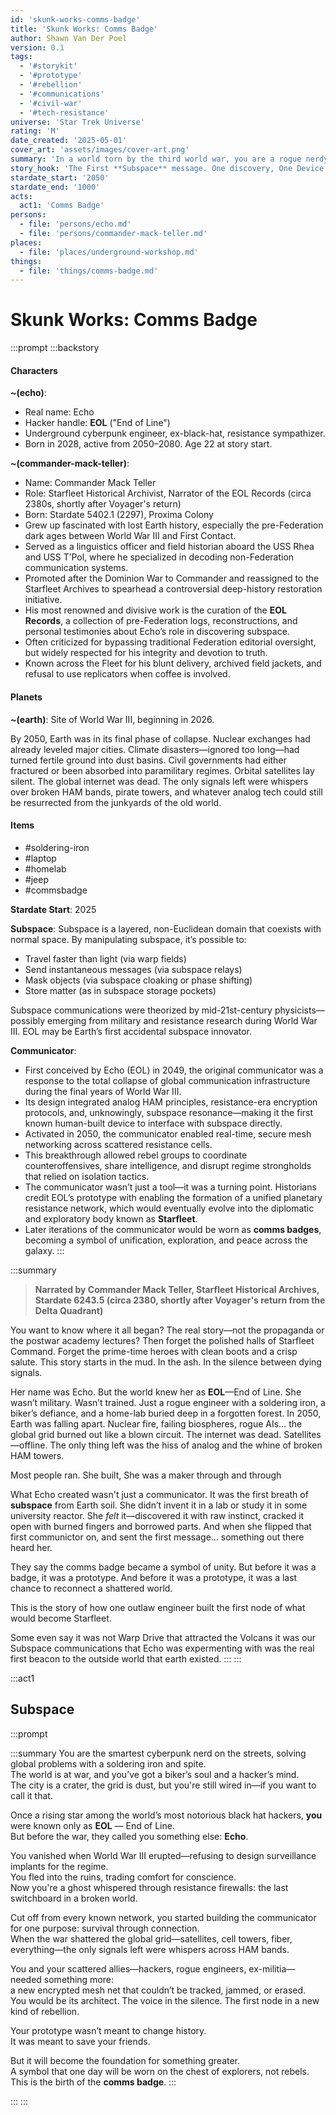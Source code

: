 ```yaml
---
id: 'skunk-works-comms-badge'
title: 'Skunk Works: Comms Badge'
author: Shawn Van Der Poel
version: 0.1
tags:
  - '#storykit'
  - '#prototype'
  - '#rebellion'
  - '#communications'
  - '#civil-war'
  - '#tech-resistance'
universe: 'Star Trek Universe'
rating: 'M'
date_created: '2025-05-01'
cover_art: 'assets/images/cover-art.png'
summary: 'In a world torn by the third world war, you are a rogue nerdy engineer hacker handle **EOL**. You must discover subspace and invent from the ground up. A secure faster-than-light (FTL) communication device that could unify your community, your state, and the entire fragmented resistance, known as **Starfleet**'
story_hook: 'The First **Subspace** message. One discovery, One Device. The fate of a rebellion rests on your wisdom and your soldering iron.'
stardate_start: '2050'
stardate_end: '1000'
acts:
  act1: 'Comms Badge'
persons:
  - file: 'persons/echo.md'
  - file: 'persons/commander-mack-teller.md'
places:
  - file: 'places/underground-workshop.md'
things:
  - file: 'things/comms-badge.md'
---
```


# Skunk Works: Comms Badge
:::prompt
:::backstory

#### Characters
**~(echo)**:
- Real name: Echo  
- Hacker handle: **EOL** ("End of Line")  
- Underground cyberpunk engineer, ex-black-hat, resistance sympathizer.  
- Born in 2028, active from 2050–2080. Age 22 at story start.

**~(commander-mack-teller)**:
- Name: Commander Mack Teller  
- Role: Starfleet Historical Archivist, Narrator of the EOL Records (circa 2380s, shortly after Voyager's return)  
- Born: Stardate 5402.1 (2297), Proxima Colony  
- Grew up fascinated with lost Earth history, especially the pre-Federation dark ages between World War III and First Contact.
- Served as a linguistics officer and field historian aboard the USS Rhea and USS T’Pol, where he specialized in decoding non-Federation communication systems.
- Promoted after the Dominion War to Commander and reassigned to the Starfleet Archives to spearhead a controversial deep-history restoration initiative.
- His most renowned and divisive work is the curation of the **EOL Records**, a collection of pre-Federation logs, reconstructions, and personal testimonies about Echo’s role in discovering subspace.
- Often criticized for bypassing traditional Federation editorial oversight, but widely respected for his integrity and devotion to truth.
- Known across the Fleet for his blunt delivery, archived field jackets, and refusal to use replicators when coffee is involved.

#### Planets
**~(earth)**:
Site of World War III, beginning in 2026.

By 2050, Earth was in its final phase of collapse. Nuclear exchanges had already leveled major cities. Climate disasters—ignored too long—had turned fertile ground into dust basins. Civil governments had either fractured or been absorbed into paramilitary regimes. Orbital satellites lay silent. The global internet was dead. The only signals left were whispers over broken HAM bands, pirate towers, and whatever analog tech could still be resurrected from the junkyards of the old world.

#### Items
- #soldering-iron
- #laptop
- #homelab
- #jeep
- #commsbadge

**Stardate Start**: 2025

**Subspace**:
Subspace is a layered, non-Euclidean domain that coexists with normal space. By manipulating subspace, it’s possible to:
- Travel faster than light (via warp fields)
- Send instantaneous messages (via subspace relays)
- Mask objects (via subspace cloaking or phase shifting)
- Store matter (as in subspace storage pockets)

Subspace communications were theorized by mid-21st-century physicists—possibly emerging from military and resistance research during World War III. EOL may be Earth’s first accidental subspace innovator.

**Communicator**:
- First conceived by Echo (EOL) in 2049, the original communicator was a response to the total collapse of global communication infrastructure during the final years of World War III.
- Its design integrated analog HAM principles, resistance-era encryption protocols, and, unknowingly, subspace resonance—making it the first known human-built device to interface with subspace directly.
- Activated in 2050, the communicator enabled real-time, secure mesh networking across scattered resistance cells. 
- This breakthrough allowed rebel groups to coordinate counteroffensives, share intelligence, and disrupt regime strongholds that relied on isolation tactics.
- The communicator wasn’t just a tool—it was a turning point. Historians credit EOL’s prototype with enabling the formation of a unified planetary resistance network, which would eventually evolve into the diplomatic and exploratory body known as **Starfleet**.
- Later iterations of the communicator would be worn as **comms badges**, becoming a symbol of unification, exploration, and peace across the galaxy.
:::

:::summary
> **Narrated by Commander Mack Teller, Starfleet Historical Archives, Stardate 6243.5 (circa 2380, shortly after Voyager's return from the Delta Quadrant)**

You want to know where it all began? The real story—not the propaganda or the postwar academy lectures? Then forget the polished halls of Starfleet Command. Forget the prime-time heroes with clean boots and a crisp salute. This story starts in the mud. In the ash. In the silence between dying signals.

Her name was Echo. But the world knew her as **EOL**—End of Line. She wasn’t military. Wasn’t trained. Just a rogue engineer with a soldering iron, a biker’s defiance, and a home-lab buried deep in a forgotten forest. In 2050, Earth was falling apart. Nuclear fire, failing biospheres, rogue AIs... the global grid burned out like a blown circuit. The internet was dead. Satellites—offline. The only thing left was the hiss of analog and the whine of broken HAM towers.

Most people ran. She built, She was a maker through and through

What Echo created wasn't just a communicator. It was the first breath of **subspace** from Earth soil. She didn’t invent it in a lab or study it in some university reactor. She *felt* it—discovered it with raw instinct, cracked it open with burned fingers and borrowed parts. And when she flipped that first communictor on, and sent the first message... something out there heard her.

They say the comms badge became a symbol of unity. But before it was a badge, it was a prototype. And before it was a prototype, it was a last chance to reconnect a shattered world. 

This is the story of how one outlaw engineer built the first node of what would become Starfleet.

Some even say it was not Warp Drive that attracted the Volcans it was our Subspace communications that Echo was expermenting with was the real first beacon to the outside world that earth existed.
:::
:::



:::act1
## Subspace
:::prompt

:::summary
You are the smartest cyberpunk nerd on the streets, solving global problems with a soldering iron and spite.  
The world is at war, and you’ve got a biker’s soul and a hacker’s mind.  
The city is a crater, the grid is dust, but you're still wired in—if you want to call it that.

Once a rising star among the world’s most notorious black hat hackers, **you** were known only as **EOL** — End of Line.  
But before the war, they called you something else: **Echo**.

You vanished when World War III erupted—refusing to design surveillance implants for the regime.  
You fled into the ruins, trading comfort for conscience.  
Now you're a ghost whispered through resistance firewalls: the last switchboard in a broken world.

Cut off from every known network, you started building the communicator for one purpose: survival through connection.  
When the war shattered the global grid—satellites, cell towers, fiber, everything—the only signals left were whispers across HAM bands.

You and your scattered allies—hackers, rogue engineers, ex-militia—needed something more:  
a new encrypted mesh net that couldn’t be tracked, jammed, or erased.  
You would be its architect. The voice in the silence. The first node in a new kind of rebellion.

Your prototype wasn’t meant to change history.  
It was meant to save your friends.

But it will become the foundation for something greater.  
A symbol that one day will be worn on the chest of explorers, not rebels.  
This is the birth of the **comms badge**.
:::


::: :::
